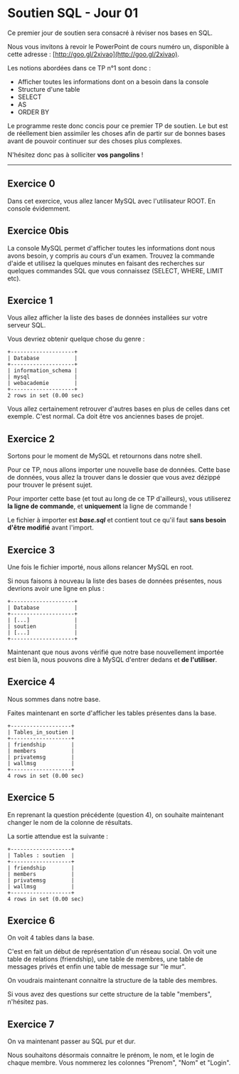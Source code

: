 # Soutien SQL - Jour 01 #

Ce premier jour de soutien sera consacré à réviser nos bases en SQL.

Nous vous invitons à revoir le PowerPoint de cours numéro un, disponible à cette adresse : [http://goo.gl/2xivao](http://goo.gl/2xivao).

Les notions abordées dans ce TP n°1 sont donc :

- Afficher toutes les informations dont on a besoin dans la console
- Structure d'une table
- SELECT
- AS
- ORDER BY

Le programme reste donc concis pour ce premier TP de soutien. Le but est de réellement bien assimiler les choses afin de partir sur de bonnes bases avant de pouvoir continuer sur des choses plus complexes.

N'hésitez donc pas à solliciter **vos pangolins** !

----------

## Exercice 0 ##

Dans cet exercice, vous allez lancer MySQL avec l'utilisateur ROOT. En console évidemment.

## Exercice 0bis ##

La console MySQL permet d'afficher toutes les informations dont nous avons besoin, y compris au cours d'un examen.
Trouvez la commande d'aide et utilisez la quelques minutes en faisant des recherches sur quelques commandes SQL que vous connaissez (SELECT, WHERE, LIMIT etc).

## Exercice 1 ##

Vous allez afficher la liste des bases de données installées sur votre serveur SQL.

Vous devriez obtenir quelque chose du genre :

	+--------------------+
	| Database           |
	+--------------------+
	| information_schema |
	| mysql              |
	| webacademie        |
	+--------------------+
	2 rows in set (0.00 sec)

Vous allez certainement retrouver d'autres bases en plus de celles dans cet exemple. C'est normal. Ca doit être vos anciennes bases de projet.

## Exercice 2 ##

Sortons pour le moment de MySQL et retournons dans notre shell.

Pour ce TP, nous allons importer une nouvelle base de données. Cette base de données, vous allez la trouver dans le dossier que vous avez dézippé pour trouver le présent sujet.

Pour importer cette base (et tout au long de ce TP d'ailleurs), vous utiliserez **la ligne de commande**, et **uniquement** la ligne de commande !

Le fichier à importer est ***base.sql*** et contient tout ce qu'il faut **sans besoin d'être modifié** avant l'import.

## Exercice 3 ##

Une fois le fichier importé, nous allons relancer MySQL en root.

Si nous faisons à nouveau la liste des bases de données présentes, nous devrions avoir une ligne en plus :

	+--------------------+
	| Database           |
	+--------------------+
	| [...]              |
    | soutien            |
	| [...]              |
	+--------------------+

Maintenant que nous avons vérifié que notre base nouvellement importée est bien là, nous pouvons dire à MySQL d'entrer dedans et **de l'utiliser**.

## Exercice 4 ##

Nous sommes dans notre base.

Faites maintenant en sorte d'afficher les tables présentes dans la base.

	+-------------------+
	| Tables_in_soutien |
	+-------------------+
	| friendship        |
	| members           |
	| privatemsg        |
	| wallmsg           |
	+-------------------+
	4 rows in set (0.00 sec)

## Exercice 5 ##

En reprenant la question précédente (question 4), on souhaite maintenant changer le nom de la colonne de résultats.

La sortie attendue est la suivante :

	+-------------------+
	| Tables : soutien  |
	+-------------------+
	| friendship        |
	| members           |
	| privatemsg        |
	| wallmsg           |
	+-------------------+
	4 rows in set (0.00 sec)

## Exercice 6 ##

On voit 4 tables dans la base.

C'est en fait un début de représentation d'un réseau social. On voit une table de relations (friendship), une table de membres, une table de messages privés et enfin une table de message sur "le mur".

On voudrais maintenant connaitre la structure de la table des membres.

Si vous avez des questions sur cette structure de la table "members", n'hésitez pas.

## Exercice 7 ##

On va maintenant passer au SQL pur et dur.

Nous souhaitons désormais connaitre le prénom, le nom, et le login de chaque membre. Vous nommerez les colonnes "Prenom", "Nom" et "Login".